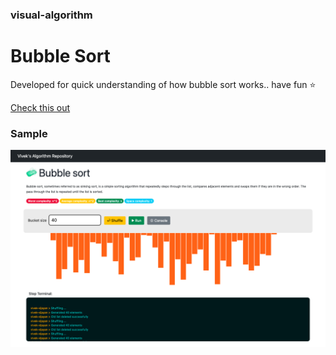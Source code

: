 ### visual-algorithm

# Bubble Sort

Developed for quick understanding of how bubble sort works.. have fun ⭐️

<a href="https://htmlpreview.github.io/?https://github.com/vivek-vijayan/visual-algorithm/main/BubbleSort/Bubblesort.html"> Check this out </a>


### Sample
![images](https://github.com/vivek-vijayan/visual-algorithm/blob/main/BubbleSort/module.png)
